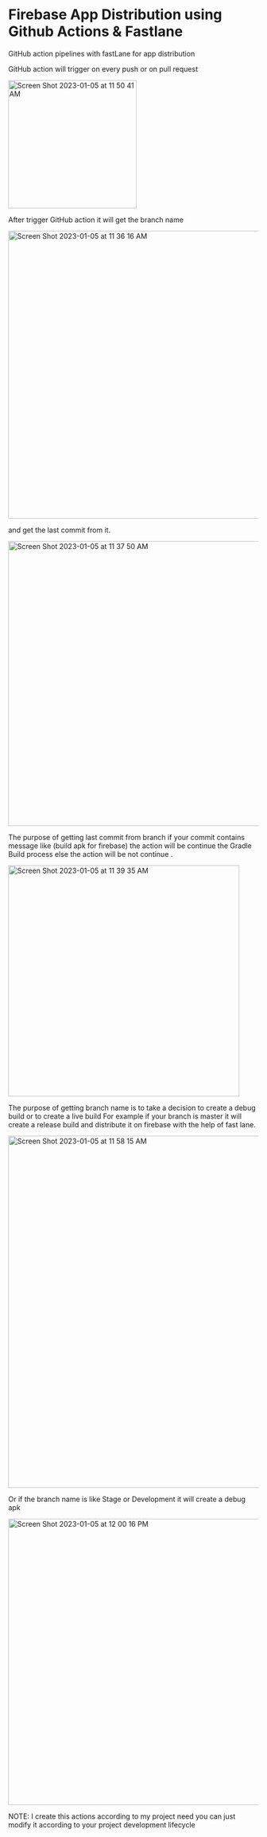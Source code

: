 # Firebase App Distribution using Github Actions & Fastlane

GitHub action pipelines with fastLane for app distribution 

GitHub action will trigger on every push or on pull request 

<img width="258" alt="Screen Shot 2023-01-05 at 11 50 41 AM" src="https://user-images.githubusercontent.com/16763500/210719156-22b416c0-9a68-45e4-814a-706ed201f728.png">

After trigger GitHub action it will get the branch name 

<img width="579" alt="Screen Shot 2023-01-05 at 11 36 16 AM" src="https://user-images.githubusercontent.com/16763500/210719328-7ca5387c-a217-4f74-bfdd-3a5825323583.png">

and get the last commit from it. 

<img width="573" alt="Screen Shot 2023-01-05 at 11 37 50 AM" src="https://user-images.githubusercontent.com/16763500/210719448-29c245e2-66f0-4a52-9a6f-715f4e9e19bd.png">

The purpose of getting last commit from branch if your commit contains message like (build apk for firebase)  the action will be continue the Gradle Build process else the action will be not continue .

<img width="465" alt="Screen Shot 2023-01-05 at 11 39 35 AM" src="https://user-images.githubusercontent.com/16763500/210720023-a10c37e6-d03e-4ec6-bb6e-7be4a69a2762.png">

The purpose of getting branch name is to take a decision to create a debug build or to create a live build
For example if your branch is master it will create a release build and distribute it on firebase with the help of fast lane.

<img width="708" alt="Screen Shot 2023-01-05 at 11 58 15 AM" src="https://user-images.githubusercontent.com/16763500/210720457-fd657442-f82d-4754-9a57-aae51af20b12.png">


Or if the branch name is like Stage or Development it will create a debug apk

<img width="576" alt="Screen Shot 2023-01-05 at 12 00 16 PM" src="https://user-images.githubusercontent.com/16763500/210720784-0928f363-4ff7-4c00-ac53-cc06b42568a6.png">

NOTE: I create this actions according to my project need you can just modify it according to your project development lifecycle 
